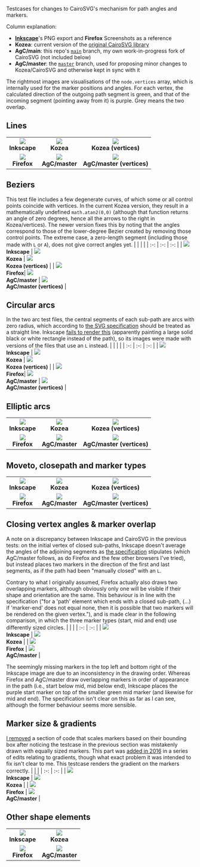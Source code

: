 Testcases for changes to CairoSVG's mechanism for path angles and markers.

Column explanation:
* **[Inkscape](https://inkscape.org/)**'s PNG export and **Firefox** Screenshots as a reference
* **Kozea**: current version of the [original CairoSVG library](https://github.com/Kozea/CairoSVG)
* **AgC/main**: this repo's [`main`](https://github.com/SilverCardioid/CairoSVG/) branch, my own work-in-progress fork of CairoSVG (not included below)
* **AgC/master**: the [`master`](https://github.com/SilverCardioid/CairoSVG/tree/master) branch, used for proposing minor changes to Kozea/CairoSVG and otherwise kept in sync with it

The rightmost images are visualisations of the `node.vertices` array, which is internally used for the marker positions and angles. For each vertex, the calculated direction of the outgoing path segment is green, and that of the incoming segment (pointing away from it) is purple. Grey means the two overlap.

## Lines
|     |     |     |
| :-: | :-: | :-: |
| ![](lines-ink.png)<br/>**Inkscape** | ![](lines-kozea.png)<br/>**Kozea** | ![](lines-kozea-vertices.png)<br/>**Kozea (vertices)** |
| ![](lines-firefox.png)<br/>**Firefox**| ![](lines-agc-master.png)<br/>**AgC/master**  | ![](lines-agc-master-vertices.png)<br/>**AgC/master (vertices)** |

## Beziers
This test file includes a few degenerate curves, of which some or all control points coincide with vertices. In the current Kozea version, they result in a mathematically undefined `math.atan2(0,0)` (although that function returns an angle of zero degrees, hence all the arrows to the right in Kozea/vertices). The newer version fixes this by noting that the angles correspond to those of the lower-degree Bezier created by removing those control points. The extreme case, a zero-length segment (including those made with `L` or `A`), does not give correct angles yet.
|     |     |     |
| :-: | :-: | :-: |
| ![](beziers-ink.png)<br/>**Inkscape** | ![](beziers-kozea.png)<br/>**Kozea** | ![](beziers-kozea-vertices.png)<br/>**Kozea (vertices)** |
| ![](beziers-firefox.png)<br/>**Firefox**| ![](beziers-agc-master.png)<br/>**AgC/master**  | ![](beziers-agc-master-vertices.png)<br/>**AgC/master (vertices)** |

## Circular arcs
In the two arc test files, the central segments of each sub-path are arcs with zero radius, which according to [the SVG specification](https://www.w3.org/Graphics/SVG/1.1/implnote.html#ArcOutOfRangeParameters) should be treated as a straight line. Inkscape [fails to render this](arcs-ink.png) (apparently painting a large solid black or white rectangle instead of the path), so its images were made with versions of the files that use an `L` instead.
|     |     |     |
| :-: | :-: | :-: |
| ![](arcs-ink-fix.png)<br/>**Inkscape** | ![](arcs-kozea.png)<br/>**Kozea** | ![](arcs-kozea-vertices.png)<br/>**Kozea (vertices)** |
| ![](arcs-firefox.png)<br/>**Firefox**| ![](arcs-agc-master.png)<br/>**AgC/master**  | ![](arcs-agc-master-vertices.png)<br/>**AgC/master (vertices)** |

## Elliptic arcs
|     |     |     |
| :-: | :-: | :-: |
| ![](elliptic-ink-fix.png)<br/>**Inkscape** | ![](elliptic-kozea.png)<br/>**Kozea** | ![](elliptic-kozea-vertices.png)<br/>**Kozea (vertices)** |
| ![](elliptic-firefox.png)<br/>**Firefox**| ![](elliptic-agc-master.png)<br/>**AgC/master**  | ![](elliptic-agc-master-vertices.png)<br/>**AgC/master (vertices)** |

## Moveto, closepath and marker types
|     |     |     |
| :-: | :-: | :-: |
| ![](start_end-ink.png)<br/>**Inkscape** | ![](start_end-kozea.png)<br/>**Kozea** | ![](start_end-kozea-vertices.png)<br/>**Kozea (vertices)** |
| ![](start_end-firefox.png)<br/>**Firefox**| ![](start_end-agc-master.png)<br/>**AgC/master**  | ![](start_end-agc-master-vertices.png)<br/>**AgC/master (vertices)** |

## Closing vertex angles & marker overlap
A note on a discrepancy between Inkscape and CairoSVG in the previous tests: on the initial vertex of closed sub-paths, Inkscape doesn't average the angles of the adjoining segments as [the specification](https://www.w3.org/Graphics/SVG/1.1/painting.html#Markers) stipulates (which AgC/master follows, as do Firefox and the few other browsers I've tried), but instead places two markers in the direction of the first and last segments, as if the path had been "manually closed" with an `L`.

Contrary to what I originally assumed, Firefox actually also draws two overlapping markers, although obviously only one will be visible if their shape and orientation are the same. This behaviour is in line with the specification ("for a 'path' element which ends with a closed sub-path, (...) if 'marker-end' does not equal none, then it is possible that two markers will be rendered on the given vertex."), and is made clear in the following comparison, in which the three marker types (start, mid and end) use differently sized circles.
|     |     |
| :-: | :-: |
| ![](overlap-ink.png)<br/>**Inkscape** | ![](overlap-kozea.png)<br/>**Kozea** |
| ![](overlap-firefox.png)<br/>**Firefox** | ![](overlap-agc-master.png)<br/>**AgC/master** |

The seemingly missing markers in the top left and bottom right of the Inkscape image are due to an inconsistency in the drawing order. Whereas Firefox and AgC/master draw overlapping markers in order of appearance in the path (i.e., start below mid, mid below end), Inkscape places the purple start marker on top of the smaller green mid marker (and likewise for mid and end). The specification isn't clear on this as far as I can see, although the former behaviour seems more sensible.

## Marker size & gradients
[I removed](https://github.com/SilverCardioid/CairoSVG/commit/0835fc88780de1272eeb9181a02986d4289146cc) a section of code that scales markers based on their bounding box after noticing the testcase in the previous section was mistakenly drawn with equally sized markers. This part was [added in 2016](https://github.com/Kozea/CairoSVG/pull/89) in a series of edits relating to gradients, though what exact problem it was intended to fix isn't clear to me. This testcase renders the gradient on the markers correctly.
|     |     |
| :-: | :-: |
| ![](gradient-ink.png)<br/>**Inkscape** | ![](gradient-kozea.png)<br/>**Kozea** |
| ![](gradient-firefox.png)<br/>**Firefox** | ![](gradient-agc-master.png)<br/>**AgC/master** |

## Other shape elements
|     |     |
| :-: | :-: |
| ![](shapes-ink.png)<br/>**Inkscape** | ![](shapes-kozea.png)<br/>**Kozea** |
| ![](shapes-firefox.png)<br/>**Firefox** | ![](shapes-agc-master.png)<br/>**AgC/master** |

